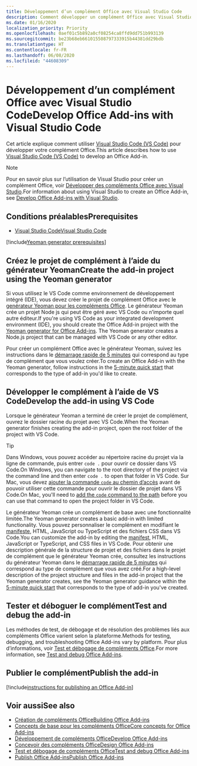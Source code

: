 ```yaml
---
title: Développement d’un complément Office avec Visual Studio Code
description: Comment développer un complément Office avec Visual Studio Code
ms.date: 01/16/2020
localization_priority: Priority
ms.openlocfilehash: 0aef01c5b892a0cf08254ca8ffd9dd751b993139
ms.sourcegitcommit: be23b68eb661015508797333915b44381dd29bdb
ms.translationtype: HT
ms.contentlocale: fr-FR
ms.lasthandoff: 06/08/2020
ms.locfileid: "44608309"
---
```

# <a name="develop-office-add-ins-with-visual-studio-code"></a><span data-ttu-id="efb71-103">Développement d’un complément Office avec Visual Studio Code</span><span class="sxs-lookup"><span data-stu-id="efb71-103">Develop Office Add-ins with Visual Studio Code</span></span>

<span data-ttu-id="efb71-104">Cet article explique comment utiliser [Visual Studio Code (VS Code)](https://code.visualstudio.com) pour développer votre complément Office.</span><span class="sxs-lookup"><span data-stu-id="efb71-104">This article describes how to use [Visual Studio Code (VS Code)](https://code.visualstudio.com) to develop an Office Add-in.</span></span>

> [!NOTE]
> <span data-ttu-id="efb71-105">Pour en savoir plus sur l’utilisation de Visual Studio pour créer un complément Office, voir [Développer des compléments Office avec Visual Studio](develop-add-ins-visual-studio.md).</span><span class="sxs-lookup"><span data-stu-id="efb71-105">For information about using Visual Studio to create an Office Add-in, see [Develop Office Add-ins with Visual Studio](develop-add-ins-visual-studio.md).</span></span>

## <a name="prerequisites"></a><span data-ttu-id="efb71-106">Conditions préalables</span><span class="sxs-lookup"><span data-stu-id="efb71-106">Prerequisites</span></span>

- [<span data-ttu-id="efb71-107">Visual Studio Code</span><span class="sxs-lookup"><span data-stu-id="efb71-107">Visual Studio Code</span></span>](https://code.visualstudio.com/)

[!include[Yeoman generator prerequisites](../includes/quickstart-yo-prerequisites.md)]

## <a name="create-the-add-in-project-using-the-yeoman-generator"></a><span data-ttu-id="efb71-108">Créez le projet de complément à l’aide du générateur Yeoman</span><span class="sxs-lookup"><span data-stu-id="efb71-108">Create the add-in project using the Yeoman generator</span></span>

<span data-ttu-id="efb71-109">Si vous utilisez le VS Code comme environnement de développement intégré (IDE), vous devez créer le projet de complément Office avec le [genérateur Yeoman pour les compléments Office](https://github.com/OfficeDev/generator-office). Le générateur Yeoman crée un projet Node js qui peut être géré avec VS Code ou n’importe quel autre éditeur.</span><span class="sxs-lookup"><span data-stu-id="efb71-109">If you're using VS Code as your integrated development environment (IDE), you should create the Office Add-in project with the [Yeoman generator for Office Add-ins](https://github.com/OfficeDev/generator-office). The Yeoman generator creates a Node.js project that can be managed with VS Code or any other editor.</span></span> 

<span data-ttu-id="efb71-110">Pour créer un complément Office avec le générateur Yeoman, suivez les instructions dans le [démarrage rapide de 5 minutes](../index.md) qui correspond au type de complément que vous voulez créer.</span><span class="sxs-lookup"><span data-stu-id="efb71-110">To create an Office Add-in with the Yeoman generator, follow instructions in the [5-minute quick start](../index.md) that corresponds to the type of add-in you'd like to create.</span></span>

## <a name="develop-the-add-in-using-vs-code"></a><span data-ttu-id="efb71-111">Développer le complément à l’aide de VS Code</span><span class="sxs-lookup"><span data-stu-id="efb71-111">Develop the add-in using VS Code</span></span>

<span data-ttu-id="efb71-112">Lorsque le générateur Yeoman a terminé de créer le projet de complément, ouvrez le dossier racine du projet avec VS Code.</span><span class="sxs-lookup"><span data-stu-id="efb71-112">When the Yeoman generator finishes creating the add-in project, open the root folder of the project with VS Code.</span></span> 

> [!TIP]
> <span data-ttu-id="efb71-113">Dans Windows, vous pouvez accéder au répertoire racine du projet via la ligne de commande, puis entrer `code .` pour ouvrir ce dossier dans VS Code.</span><span class="sxs-lookup"><span data-stu-id="efb71-113">On Windows, you can navigate to the root directory of the project via the command line and then enter `code .` to open that folder in VS Code.</span></span> <span data-ttu-id="efb71-114">Sur Mac, vous devez [ajouter la commande `code` au chemin d’accès](https://code.visualstudio.com/docs/setup/mac#_launching-from-the-command-line) avant de pouvoir utiliser cette commande pour ouvrir le dossier de projet dans VS Code.</span><span class="sxs-lookup"><span data-stu-id="efb71-114">On Mac, you'll need to [add the `code` command to the path](https://code.visualstudio.com/docs/setup/mac#_launching-from-the-command-line) before you can use that command to open the project folder in VS Code.</span></span>

<span data-ttu-id="efb71-115">Le générateur Yeoman crée un complément de base avec une fonctionnalité limitée.</span><span class="sxs-lookup"><span data-stu-id="efb71-115">The Yeoman generator creates a basic add-in with limited functionality.</span></span> <span data-ttu-id="efb71-116">Vous pouvez personnaliser le complément en modifiant le [manifeste](add-in-manifests.md), HTML, JavaScript ou TypeScript et des fichiers CSS dans VS Code.</span><span class="sxs-lookup"><span data-stu-id="efb71-116">You can customize the add-in by editing the [manifest](add-in-manifests.md), HTML, JavaScript or TypeScript, and CSS files in VS Code.</span></span> <span data-ttu-id="efb71-117">Pour obtenir une description générale de la structure de projet et des fichiers dans le projet de complément que le générateur Yeoman crée, consultez les instructions du générateur Yeoman dans le [démarrage rapide de 5 minutes](../index.md) qui correspond au type de complément que vous avez créé.</span><span class="sxs-lookup"><span data-stu-id="efb71-117">For a high-level description of the project structure and files in the add-in project that the Yeoman generator creates, see the Yeoman generator guidance within the [5-minute quick start](../index.md) that corresponds to the type of add-in you've created.</span></span>

## <a name="test-and-debug-the-add-in"></a><span data-ttu-id="efb71-118">Tester et déboguer le complément</span><span class="sxs-lookup"><span data-stu-id="efb71-118">Test and debug the add-in</span></span>

<span data-ttu-id="efb71-119">Les méthodes de test, de débogage et de résolution des problèmes liés aux compléments Office varient selon la plateforme.</span><span class="sxs-lookup"><span data-stu-id="efb71-119">Methods for testing, debugging, and troubleshooting Office Add-ins vary by platform.</span></span> <span data-ttu-id="efb71-120">Pour plus d’informations, voir [Test et débogage de compléments Office](../testing/test-debug-office-add-ins.md).</span><span class="sxs-lookup"><span data-stu-id="efb71-120">For more information, see [Test and debug Office Add-ins](../testing/test-debug-office-add-ins.md).</span></span>

## <a name="publish-the-add-in"></a><span data-ttu-id="efb71-121">Publier le complément</span><span class="sxs-lookup"><span data-stu-id="efb71-121">Publish the add-in</span></span>

[!include[instructions for publishing an Office Add-in](../includes/publish-add-in.md)]

## <a name="see-also"></a><span data-ttu-id="efb71-122">Voir aussi</span><span class="sxs-lookup"><span data-stu-id="efb71-122">See also</span></span>

- [<span data-ttu-id="efb71-123">Création de compléments Office</span><span class="sxs-lookup"><span data-stu-id="efb71-123">Building Office Add-ins</span></span>](../overview/office-add-ins-fundamentals.md)
- [<span data-ttu-id="efb71-124">Concepts de base pour les compléments Office</span><span class="sxs-lookup"><span data-stu-id="efb71-124">Core concepts for Office Add-ins</span></span>](../overview/core-concepts-office-add-ins.md)
- [<span data-ttu-id="efb71-125">Développement de compléments Office</span><span class="sxs-lookup"><span data-stu-id="efb71-125">Develop Office Add-ins</span></span>](../develop/develop-overview.md)
- [<span data-ttu-id="efb71-126">Concevoir des compléments Office</span><span class="sxs-lookup"><span data-stu-id="efb71-126">Design Office Add-ins</span></span>](../design/add-in-design.md)
- [<span data-ttu-id="efb71-127">Test et débogage de compléments Office</span><span class="sxs-lookup"><span data-stu-id="efb71-127">Test and debug Office Add-ins</span></span>](../testing/test-debug-office-add-ins.md)
- [<span data-ttu-id="efb71-128">Publish Office Add-ins</span><span class="sxs-lookup"><span data-stu-id="efb71-128">Publish Office Add-ins</span></span>](../publish/publish.md)